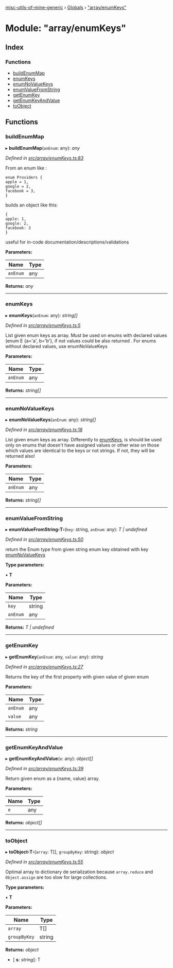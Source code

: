 [misc-utils-of-mine-generic](../README.md) › [Globals](../globals.md) › ["array/enumKeys"](_array_enumkeys_.md)

# Module: "array/enumKeys"

## Index

### Functions

* [buildEnumMap](_array_enumkeys_.md#buildenummap)
* [enumKeys](_array_enumkeys_.md#enumkeys)
* [enumNoValueKeys](_array_enumkeys_.md#enumnovaluekeys)
* [enumValueFromString](_array_enumkeys_.md#enumvaluefromstring)
* [getEnumKey](_array_enumkeys_.md#getenumkey)
* [getEnumKeyAndValue](_array_enumkeys_.md#getenumkeyandvalue)
* [toObject](_array_enumkeys_.md#toobject)

## Functions

###  buildEnumMap

▸ **buildEnumMap**(`anEnum`: any): *any*

*Defined in [src/array/enumKeys.ts:83](https://github.com/cancerberoSgx/misc-utils-of-mine/blob/5e76898/misc-utils-of-mine-generic/src/array/enumKeys.ts#L83)*

From an enum like :
```
enum Providers {
apple = 1,
google = 2,
facebook = 3,
}
```
builds an object like this:
```
{
apple: 1,
google: 2,
facebook: 3
}
```
useful for in-code documentation/descriptions/validations

**Parameters:**

Name | Type |
------ | ------ |
`anEnum` | any |

**Returns:** *any*

___

###  enumKeys

▸ **enumKeys**(`anEnum`: any): *string[]*

*Defined in [src/array/enumKeys.ts:5](https://github.com/cancerberoSgx/misc-utils-of-mine/blob/5e76898/misc-utils-of-mine-generic/src/array/enumKeys.ts#L5)*

List given enum keys as array. Must be used on enums with declared values (enum E {a='a', b='b'}, if not
values could be also returned . For enums without declared values, use enumNoValueKeys

**Parameters:**

Name | Type |
------ | ------ |
`anEnum` | any |

**Returns:** *string[]*

___

###  enumNoValueKeys

▸ **enumNoValueKeys**(`anEnum`: any): *string[]*

*Defined in [src/array/enumKeys.ts:18](https://github.com/cancerberoSgx/misc-utils-of-mine/blob/5e76898/misc-utils-of-mine-generic/src/array/enumKeys.ts#L18)*

List given enum keys as array. Differently to [enumKeys](_array_enumkeys_.md#enumkeys), is should be used only on enums that doesn't
have assigned values or other wise on those which values are identical to the keys or not strings. If not,
they will be returned also!

**Parameters:**

Name | Type |
------ | ------ |
`anEnum` | any |

**Returns:** *string[]*

___

###  enumValueFromString

▸ **enumValueFromString**‹**T**›(`key`: string, `anEnum`: any): *T | undefined*

*Defined in [src/array/enumKeys.ts:50](https://github.com/cancerberoSgx/misc-utils-of-mine/blob/5e76898/misc-utils-of-mine-generic/src/array/enumKeys.ts#L50)*

return the Enum type from given string enum key obtained with key [enumNoValueKeys](_array_enumkeys_.md#enumnovaluekeys)

**Type parameters:**

▪ **T**

**Parameters:**

Name | Type |
------ | ------ |
`key` | string |
`anEnum` | any |

**Returns:** *T | undefined*

___

###  getEnumKey

▸ **getEnumKey**(`anEnum`: any, `value`: any): *string*

*Defined in [src/array/enumKeys.ts:27](https://github.com/cancerberoSgx/misc-utils-of-mine/blob/5e76898/misc-utils-of-mine-generic/src/array/enumKeys.ts#L27)*

Returns the key of the first property with given value of given enum

**Parameters:**

Name | Type |
------ | ------ |
`anEnum` | any |
`value` | any |

**Returns:** *string*

___

###  getEnumKeyAndValue

▸ **getEnumKeyAndValue**(`e`: any): *object[]*

*Defined in [src/array/enumKeys.ts:39](https://github.com/cancerberoSgx/misc-utils-of-mine/blob/5e76898/misc-utils-of-mine-generic/src/array/enumKeys.ts#L39)*

Return given enum as a {name, value} array.

**Parameters:**

Name | Type |
------ | ------ |
`e` | any |

**Returns:** *object[]*

___

###  toObject

▸ **toObject**‹**T**›(`array`: T[], `groupByKey`: string): *object*

*Defined in [src/array/enumKeys.ts:55](https://github.com/cancerberoSgx/misc-utils-of-mine/blob/5e76898/misc-utils-of-mine-generic/src/array/enumKeys.ts#L55)*

Optimal array to dictionary de serialization because `array.reduce` and `Object.assign` are too slow for large collections.

**Type parameters:**

▪ **T**

**Parameters:**

Name | Type |
------ | ------ |
`array` | T[] |
`groupByKey` | string |

**Returns:** *object*

* \[ **s**: *string*\]: T
